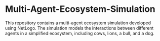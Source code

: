 # Multi-Agent-Ecosystem-Simulation
This repository contains a multi-agent ecosystem simulation developed using NetLogo. The simulation models the interactions between different agents in a simplified ecosystem, including cows, lions, a bull, and a dog.
